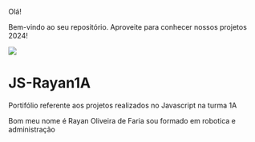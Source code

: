 Olá!

Bem-vindo ao seu repositório. Aproveite para conhecer nossos projetos 2024!

![](https://images.app.goo.gl/LtZnMhRzNjCXQrcXA)

# JS-Rayan1A
Portifólio referente aos projetos realizados no Javascript na turma 1A

Bom meu nome é Rayan Oliveira de Faria
sou formado em robotica e administração 
